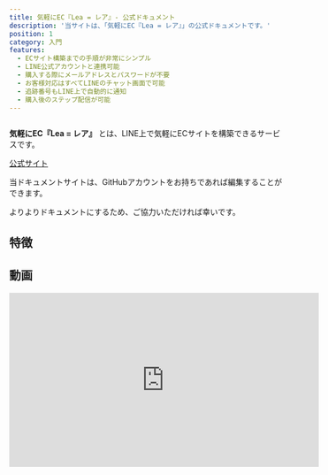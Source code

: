```yaml
---
title: 気軽にEC『Lea = レア』- 公式ドキュメント
description: '当サイトは、「気軽にEC『Lea = レア』」の公式ドキュメントです。'
position: 1
category: 入門
features:
  - ECサイト構築までの手順が非常にシンプル
  - LINE公式アカウントと連携可能
  - 購入する際にメールアドレスとパスワードが不要
  - お客様対応はすべてLINEのチャット画面で可能
  - 追跡番号もLINE上で自動的に通知
  - 購入後のステップ配信が可能
---
```


<img src="/preview.png" alt="" />

**気軽にEC『Lea = レア』** とは、LINE上で気軽にECサイトを構築できるサービスです。  

<a href="https://lea-market.com/" target="_blank">公式サイト</a>

<alert type="warning">
  <p>当ドキュメントサイトは、GitHubアカウントをお持ちであれば編集することができます。</p>
  <p>よりよりドキュメントにするため、ご協力いただければ幸いです。</p>
</alert>

## 特徴

<list :items="features"></list>

## 動画

<div class="youtube">
  <iframe width="560" height="315" src="https://www.youtube.com/embed/6NRqangHHFo" title="YouTube video player" frameborder="0" allow="accelerometer; autoplay; clipboard-write; encrypted-media; gyroscope; picture-in-picture" allowfullscreen></iframe>
</div>
